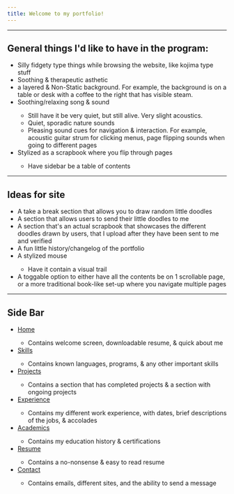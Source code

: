 ```yaml
---
title: Welcome to my portfolio!
---
```

<hr>
<h2>General things I'd like to have in the program:</h2>
<ul>
  <li>Silly fidgety type things while browsing the website, like kojima type stuff</li>
  <li>Soothing & therapeutic asthetic</li>
  <li>a layered & Non-Static background. For example, the background is on a table or desk with a coffee to the right that has visible steam.</li>
  <li>Soothing/relaxing song & sound</li>
    <ul>
    <li>Still have it be very quiet, but still alive. Very slight acoustics.</li>
    <li>Quiet, sporadic nature sounds</li>
    <li>Pleasing sound cues for navigation & interaction. For example, acoustic guitar strum for clicking menus, page flipping sounds when going to different pages</li>
    </ul>
  <li>Stylized as a scrapbook where you flip through pages</li>
    <ul>
    <li>Have sidebar be a table of contents</li>
    </ul>
</ul>
<hr>
<h2>Ideas for site</h2>
<ul>
  <li>A take a break section that allows you to draw random little doodles</li>
  <li>A section that allows users to send their little doodles to me</li>
  <li>A section that's an actual scrapbook that showcases the different doodles drawn by users, that I upload after they have been sent to me and verified</li>
  <li>A fun little history/changelog of the portfolio</li>
  <li>A stylized mouse</li>
    <ul>
    <li>Have it contain a visual trail</li>
    </ul>
  <li>A toggable option to either have all the contents be on 1 scrollable page, or a more traditional book-like set-up where you navigate multiple pages
</ul>
<hr>
<h2>Side Bar</h2>
<ul>
<li><a href="">Home</a></li>
  <ul>
  <li>Contains welcome screen, downloadable resume, & quick about me</li>
  </ul>
<li><a href="Skills.md">Skills</a></li>
  <ul>
  <li>Contains known languages, programs, & any other important skills</li>
  </ul>
<li><a href="">Projects</a></li>
  <ul>
  <li>Contains a section that has completed projects & a section with ongoing projects</li>
  </ul>
<li><a href="">Experience</a></li>
  <ul>
  <li>Contains my different work experience, with dates, brief descriptions of the jobs, & accolades</li>
  </ul>
<li><a href="">Academics</a></li>
  <ul>
  <li>Contains my education history & certifications</li>
  </ul>
<li><a href="">Resume</a></li>
  <ul>
  <li>Contains a no-nonsense & easy to read resume</li>
  </ul>
<li><a href="">Contact</a></li>
  <ul>
  <li>Contains emails, different sites, and the ability to send a message</li>
  </ul>
</ul>